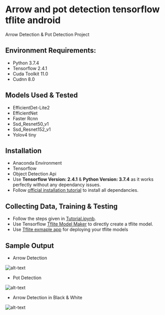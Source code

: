 # Arrow and pot detection tensorflow tflite android
Arrow Detection &amp; Pot Detection Project

## Environment Requirements:

* Python 3.7.4
* Tensorflow 2.4.1
* Cuda Toolkit 11.0
* Cudnn 8.0

## Models Used & Tested
* EfficientDet-Lite2
* EfficientNet
* Faster Rcnn
* Ssd_Resnet50_v1
* Ssd_Resnet152_v1
* Yolov4 tiny

## Installation
*  Anaconda Environment
*  Tensorflow 
*  Object Detection Api
* Use **Tensorflow Version: 2.4.1** & **Python Version: 3.7.4** as it works perfectly without any dependancy issues.
* Follow [official installation tutorial](https://tensorflow-object-detection-api-tutorial.readthedocs.io/en/latest/install.html) to install all dependancies.

## Collecting Data, Training & Testing 
* Follow the steps given in [Tutorial.ipynb](https://github.com/ishangala16/face-recognition-tensorflow-object-detection-api/blob/main/Tutorial.ipynb).
* Use Tensorflow [Tflite Model Maker](https://www.tensorflow.org/lite/guide/model_maker) to directly create a tflite model.
* Use [Tflite exmaple app](https://github.com/tensorflow/examples/tree/master/lite/examples/object_detection/android) for deploying your tflite models 

## Sample Output
* Arrow Detection
 
![alt-text](https://github.com/ishangala16/arrow-and-pot-detection-tensorflow-tflite-android/blob/main/arrow_detection.png)
* Pot Detection

![alt-text](https://github.com/ishangala16/arrow-and-pot-detection-tensorflow-tflite-android/blob/main/pot_detection.png)
* Arrow Detection in Black & White

![alt-text](https://github.com/ishangala16/arrow-and-pot-detection-tensorflow-tflite-android/blob/main/bw_arrow_detection.png)

